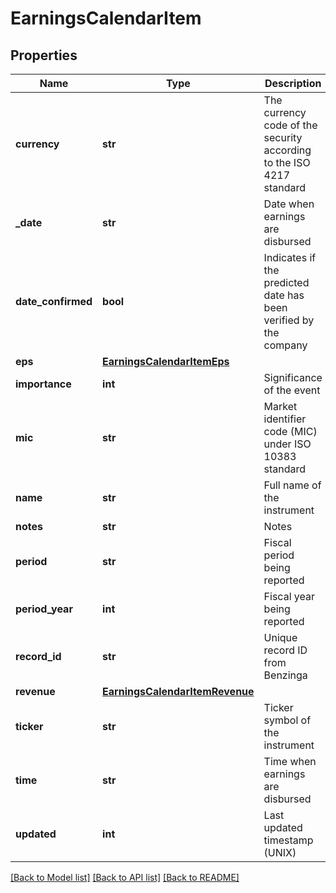 # EarningsCalendarItem

## Properties
Name | Type | Description | Notes
------------ | ------------- | ------------- | -------------
**currency** | **str** | The currency code of the security according to the ISO 4217 standard | [optional] 
**_date** | **str** | Date when earnings are disbursed | [optional] 
**date_confirmed** | **bool** | Indicates if the predicted date has been verified by the company | [optional] 
**eps** | [**EarningsCalendarItemEps**](EarningsCalendarItemEps.md) |  | [optional] 
**importance** | **int** | Significance of the event | [optional] 
**mic** | **str** | Market identifier code (MIC) under ISO 10383 standard | [optional] 
**name** | **str** | Full name of the instrument | [optional] 
**notes** | **str** | Notes | [optional] 
**period** | **str** | Fiscal period being reported | [optional] 
**period_year** | **int** | Fiscal year being reported | [optional] 
**record_id** | **str** | Unique record ID from Benzinga | [optional] 
**revenue** | [**EarningsCalendarItemRevenue**](EarningsCalendarItemRevenue.md) |  | [optional] 
**ticker** | **str** | Ticker symbol of the instrument | [optional] 
**time** | **str** | Time when earnings are disbursed | [optional] 
**updated** | **int** | Last updated timestamp (UNIX) | [optional] 

[[Back to Model list]](../README.md#documentation-for-models) [[Back to API list]](../README.md#documentation-for-api-endpoints) [[Back to README]](../README.md)

